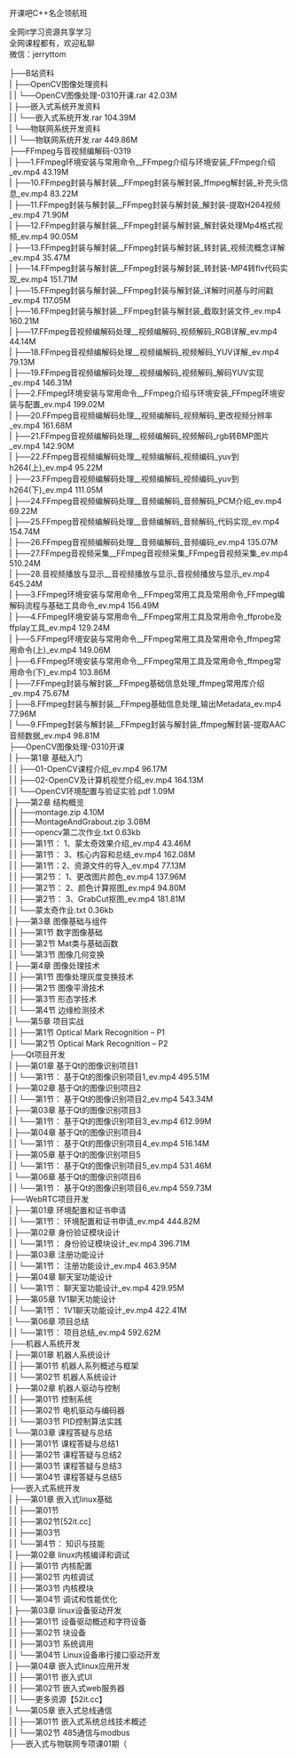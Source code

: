 开课吧C++名企领航班

全网it学习资源共享学习<br>全网课程都有，欢迎私聊<br>微信：jerryttom<br>

├──B站资料<br> | ├──OpenCV图像处理资料<br> | | └──OpenCV图像处理-0310开课.rar 42.03M<br> | ├──嵌入式系统开发资料<br> | | └──嵌入式系统开发.rar 104.39M<br> | └──物联网系统开发资料<br> | | └──物联网系统开发.rar 449.86M<br> ├──FFmpeg与音视频编解码-0319<br> | ├──1.FFmpeg环境安装与常用命令__FFmpeg介绍与环境安装_FFmpeg介绍_ev.mp4 43.19M<br> | ├──10.FFmpeg封装与解封装__FFmpeg封装与解封装_ffmpeg解封装_补充头信息_ev.mp4 83.22M<br> | ├──11.FFmpeg封装与解封装__FFmpeg封装与解封装_解封装-提取H264视频_ev.mp4 71.90M<br> | ├──12.FFmpeg封装与解封装__FFmpeg封装与解封装_解封装处理Mp4格式视频_ev.mp4 90.05M<br> | ├──13.FFmpeg封装与解封装__FFmpeg封装与解封装_转封装_视频流概念详解_ev.mp4 35.47M<br> | ├──14.FFmpeg封装与解封装__FFmpeg封装与解封装_转封装-MP4转flv代码实现_ev.mp4 151.71M<br> | ├──15.FFmpeg封装与解封装__FFmpeg封装与解封装_详解时间基与时间戳_ev.mp4 117.05M<br> | ├──16.FFmpeg封装与解封装__FFmpeg封装与解封装_截取封装文件_ev.mp4 160.21M<br> | ├──17.FFmpeg音视频编解码处理__视频编解码_视频解码_RGB详解_ev.mp4 44.14M<br> | ├──18.FFmpeg音视频编解码处理__视频编解码_视频解码_YUV详解_ev.mp4 79.13M<br> | ├──19.FFmpeg音视频编解码处理__视频编解码_视频解码_解码YUV实现_ev.mp4 146.31M<br> | ├──2.FFmpeg环境安装与常用命令__FFmpeg介绍与环境安装_FFmpeg环境安装与配置_ev.mp4 199.02M<br> | ├──20.FFmpeg音视频编解码处理__视频编解码_视频解码_更改视频分辨率_ev.mp4 161.68M<br> | ├──21.FFmpeg音视频编解码处理__视频编解码_视频解码_rgb转BMP图片_ev.mp4 142.90M<br> | ├──22.FFmpeg音视频编解码处理__视频编解码_视频编码_yuv到h264(上)_ev.mp4 95.22M<br> | ├──23.FFmpeg音视频编解码处理__视频编解码_视频编码_yuv到h264(下)_ev.mp4 111.05M<br> | ├──24.FFmpeg音视频编解码处理__音频编解码_音频解码_PCM介绍_ev.mp4 69.22M<br> | ├──25.FFmpeg音视频编解码处理__音频编解码_音频解码_代码实现_ev.mp4 154.74M<br> | ├──26.FFmpeg音视频编解码处理__音频编解码_音频编码_ev.mp4 135.07M<br> | ├──27.FFmpeg音视频采集__FFmpeg音视频采集_FFmpeg音视频采集_ev.mp4 510.24M<br> | ├──28.音视频播放与显示__音视频播放与显示_音视频播放与显示_ev.mp4 645.24M<br> | ├──3.FFmpeg环境安装与常用命令__FFmpeg常用工具及常用命令_FFmpeg编解码流程与基础工具命令_ev.mp4 156.49M<br> | ├──4.FFmpeg环境安装与常用命令__FFmpeg常用工具及常用命令_ffprobe及ffplay工具_ev.mp4 129.24M<br> | ├──5.FFmpeg环境安装与常用命令__FFmpeg常用工具及常用命令_ffmpeg常用命令(上)_ev.mp4 149.06M<br> | ├──6.FFmpeg环境安装与常用命令__FFmpeg常用工具及常用命令_ffmpeg常用命令(下)_ev.mp4 103.86M<br> | ├──7.FFmpeg封装与解封装__FFmpeg基础信息处理_ffmpeg常用库介绍_ev.mp4 75.67M<br> | ├──8.FFmpeg封装与解封装__FFmpeg基础信息处理_输出Metadata_ev.mp4 77.96M<br> | └──9.FFmpeg封装与解封装__FFmpeg封装与解封装_ffmpeg解封装-提取AAC音频数据_ev.mp4 98.81M<br> ├──OpenCV图像处理-0310开课<br> | ├──第1章 基础入门<br> | | ├──01-OpenCV课程介绍_ev.mp4 96.17M<br> | | ├──02-OpenCV及计算机视觉介绍_ev.mp4 164.13M<br> | | └──OpenCV环境配置与验证实验.pdf 1.09M<br> | ├──第2章 结构概览<br> | | ├──montage.zip 4.10M<br> | | ├──MontageAndGrabout.zip 3.08M<br> | | ├──opencv第二次作业.txt 0.63kb<br> | | ├──第1节： 1、蒙太奇效果介绍_ev.mp4 43.46M<br> | | ├──第1节： 3、核心内容和总结_ev.mp4 162.08M<br> | | ├──第1节：2、资源文件的导入_ev.mp4 77.13M<br> | | ├──第2节： 1、更改图片颜色_ev.mp4 137.96M<br> | | ├──第2节： 2、颜色计算抠图_ev.mp4 94.80M<br> | | ├──第2节： 3、GrabCut抠图_ev.mp4 181.81M<br> | | └──蒙太奇作业.txt 0.36kb<br> | ├──第3章 图像基础与组件<br> | | ├──第1节 数字图像基础<br> | | ├──第2节 Mat类与基础函数<br> | | └──第3节 图像几何变换<br> | ├──第4章 图像处理技术<br> | | ├──第1节 图像处理灰度变换技术<br> | | ├──第2节 图像平滑技术<br> | | ├──第3节 形态学技术<br> | | └──第4节 边缘检测技术<br> | └──第5章 项目实战<br> | | ├──第1节 Optical Mark Recognition – P1<br> | | └──第2节 Optical Mark Recognition – P2<br> ├──Qt项目开发<br> | ├──第01章 基于Qt的图像识别项目1<br> | | └──第1节： 基于Qt的图像识别项目1_ev.mp4 495.51M<br> | ├──第02章 基于Qt的图像识别项目2<br> | | └──第1节： 基于Qt的图像识别项目2_ev.mp4 543.34M<br> | ├──第03章 基于Qt的图像识别项目3<br> | | └──第1节： 基于Qt的图像识别项目3_ev.mp4 612.99M<br> | ├──第04章 基于Qt的图像识别项目4<br> | | └──第1节： 基于Qt的图像识别项目4_ev.mp4 516.14M<br> | ├──第05章 基于Qt的图像识别项目5<br> | | └──第1节： 基于Qt的图像识别项目5_ev.mp4 531.46M<br> | └──第06章 基于Qt的图像识别项目6<br> | | └──第1节： 基于Qt的图像识别项目6_ev.mp4 559.73M<br> ├──WebRTC项目开发<br> | ├──第01章 环境配置和证书申请<br> | | └──第1节： 环境配置和证书申请_ev.mp4 444.82M<br> | ├──第02章 身份验证模块设计<br> | | └──第1节： 身份验证模块设计_ev.mp4 396.71M<br> | ├──第03章 注册功能设计<br> | | └──第1节： 注册功能设计_ev.mp4 463.95M<br> | ├──第04章 聊天室功能设计<br> | | └──第1节： 聊天室功能设计_ev.mp4 429.95M<br> | ├──第05章 1V1聊天功能设计<br> | | └──第1节： 1V1聊天功能设计_ev.mp4 422.41M<br> | └──第06章 项目总结<br> | | └──第1节： 项目总结_ev.mp4 592.62M<br> ├──机器人系统开发<br> | ├──第01章 机器人系统设计<br> | | ├──第01节 机器人系列概述与框架<br> | | └──第02节 机器人系统设计<br> | ├──第02章 机器人驱动与控制<br> | | ├──第01节 控制系统<br> | | ├──第02节 电机驱动与编码器<br> | | └──第03节 PID控制算法实践<br> | └──第03章 课程答疑与总结<br> | | ├──第01节 课程答疑与总结1<br> | | ├──第02节 课程答疑与总结2<br> | | ├──第03节 课程答疑与总结3<br> | | └──第04节 课程答疑与总结5<br> ├──嵌入式系统开发<br> | ├──第01章 嵌入式linux基础<br> | | ├──第01节<br> | | ├──第02节[52it.cc]<br> | | ├──第03节<br> | | └──第4节： 知识与技能<br> | ├──第02章 linux内核编译和调试<br> | | ├──第01节 内核配置<br> | | ├──第02节 内核调试<br> | | ├──第03节 内核模块<br> | | └──第04节 调试和性能优化<br> | ├──第03章 linux设备驱动开发<br> | | ├──第01节 设备驱动概述和字符设备<br> | | ├──第02节 块设备<br> | | ├──第03节 系统调用<br> | | └──第04节 Linux设备串行接口驱动开发<br> | ├──第04章 嵌入式linux应用开发<br> | | ├──第01节 嵌入式UI<br> | | ├──第02节 嵌入式web服务器<br> | | └──更多资源【52it.cc】<br> | └──第05章 嵌入式总线通信<br> | | ├──第01节 嵌入式系统总线技术概述<br> | | └──第02节 485通信与modbus<br> ├──嵌入式与物联网专项课01期（